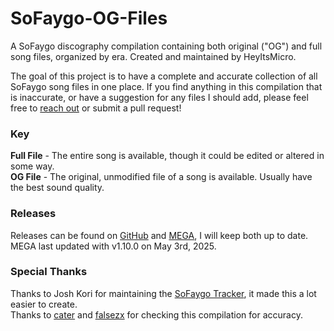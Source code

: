 # SoFaygo-OG-Files
A SoFaygo discography compilation containing both original ("OG") and full song files, organized by era. Created and maintained by HeyItsMicro.

The goal of this project is to have a complete and accurate collection of all SoFaygo song files in one place. If you find anything in this compilation that is inaccurate, or have a suggestion for any files I should add, please feel free to [reach out](https://discordapp.com/users/309659916858294273) or submit a pull request!

### Key
**Full File** - The entire song is available, though it could be edited or altered in some way. <br/>
**OG File**	- The original, unmodified file of a song is available. Usually have the best sound quality.

### Releases
Releases can be found on [GitHub](https://github.com/HeyItsMicro/SoFaygo-OG-Files/releases) and [MEGA](https://mega.nz/folder/M3N3SahJ#4lAW8vT1NL41MABUobx_gw), I will keep both up to date. MEGA last updated with v1.10.0 on May 3rd, 2025.

### Special Thanks
Thanks to Josh Kori for maintaining the [SoFaygo Tracker](https://docs.google.com/spreadsheets/u/0/d/1HISW5L6rWvEW-ZtHrUQRBbjwfOYTrTuzi5fgPkwtObQ/htmlview), it made this a lot easier to create. <br/>
Thanks to [cater](https://discordapp.com/users/104367307152695296) and [falsezx](https://discordapp.com/users/368613992148762635) for checking this compilation for accuracy.
